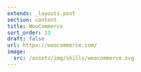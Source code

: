 ```yaml
---
extends: _layouts.post
section: content
title: WooCommerce
sort_order: 13
draft: false
url: https://woocommerce.com/
image:
  src: /assets/img/skills/woocommerce.svg
---
```

